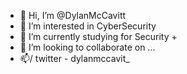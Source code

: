 - 👋 Hi, I’m @DylanMcCavitt
- 👀 I’m interested in CyberSecurity
- 🌱 I’m currently studying for Security + 
- 💞️ I’m looking to collaborate on ...
- 📫/ twitter - dylanmccavit_

<!---
DylanMcCavitt/DylanMcCavitt is a ✨ special ✨ repository because its `README.md` (this file) appears on your GitHub profile.
You can click the Preview link to take a look at your changes.
--->
